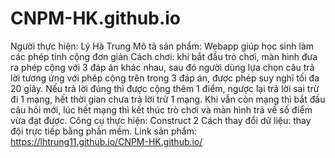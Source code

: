 # CNPM-HK.github.io
Người thực hiện: Lý Hà Trung
Mô tả sản phẩm: Webapp giúp học sinh làm các phép tính cộng đơn giản
Cách chơi: khi bắt đầu trò chơi, màn hình đưa ra phép cộng với 3 đáp án khác nhau, sau đó người dùng lựa chọn câu trả lời tương ứng với phép cộng trên trong 3 đáp án, được phép suy nghĩ tối đa 20 giây. Nếu trả lời đúng thì được cộng thêm 1 điểm, ngược lại trả lời sai trừ đi 1 mạng, hết thời gian chưa trả lời trừ 1 mạng. Khi vẫn còn mạng thì bắt đầu câu hỏi mới, lúc hết mạng thì kết thúc trò chơi và màn hình trả về số điểm vừa đạt được.
Công cụ thực hiện: Construct 2
Cách thay đổi dữ liệu: thay đội trực tiếp bằng phần mềm.
Link sản phẩm: https://lhtrung11.github.io/CNPM-HK.github.io/
